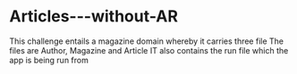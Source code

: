 # Articles---without-AR

This challenge entails a magazine domain whereby it carries  three file
The files are Author, Magazine and Article 
IT also contains the run file which the app is being run from
